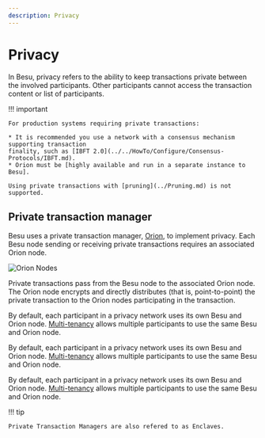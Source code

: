 ```yaml
---
description: Privacy
---
```


# Privacy

In Besu, privacy refers to the ability to keep transactions private between the involved
participants. Other participants cannot access the transaction content or list of participants.

!!! important

    For production systems requiring private transactions:

    * It is recommended you use a network with a consensus mechanism supporting transaction
    finality, such as [IBFT 2.0](../../HowTo/Configure/Consensus-Protocols/IBFT.md).
    * Orion must be [highly available and run in a separate instance to Besu].

    Using private transactions with [pruning](../Pruning.md) is not supported.

## Private transaction manager

Besu uses a private transaction manager, [Orion](http://docs.orion.pegasys.tech), to implement
privacy. Each Besu node sending or receiving private transactions requires an associated Orion
node.

![Orion Nodes](../../images/OrionNodes.png)

Private transactions pass from the Besu node to the associated Orion node. The Orion node
encrypts and directly distributes (that is, point-to-point) the private transaction to the Orion
nodes participating in the transaction.

By default, each participant in a privacy network uses its own Besu and Orion node.
[Multi-tenancy](Multi-Tenancy.md) allows multiple participants to use the same Besu and Orion node.

By default, each participant in a privacy network uses its own Besu and Orion
node. [Multi-tenancy](Multi-Tenancy.md) allows multiple participants to use the same Besu and Orion
node.

By default, each participant in a privacy network uses its own Besu and Orion
node. [Multi-tenancy](Multi-Tenancy.md) allows multiple participants to use the same Besu and Orion
node.

!!! tip

    Private Transaction Managers are also refered to as Enclaves.

<!-- Links -->
[highly available and run in a separate instance to Besu]: ../../HowTo/Use-Privacy/Run-Orion-With-Besu.md
